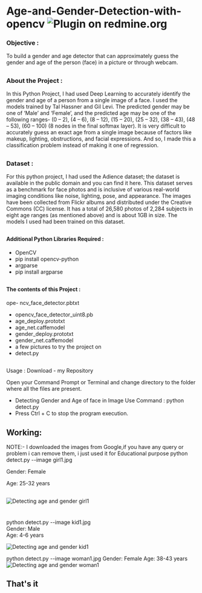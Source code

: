 # Age-and-Gender-Detection-with-opencv  <img alt="Plugin on redmine.org" src="https://img.shields.io/redmine/plugin/stars/redmine_xlsx_format_issue_exporter">

### Objective :
To build a gender and age detector that can approximately guess the gender and age of the person (face) in a picture or through webcam.
##

### About the Project :
In this Python Project, I had used Deep Learning to accurately identify the gender and age of a person from a single image of a face. I used the models trained by Tal Hassner and Gil Levi. The predicted gender may be one of ‘Male’ and ‘Female’, and the predicted age may be one of the following ranges- (0 – 2), (4 – 6), (8 – 12), (15 – 20), (25 – 32), (38 – 43), (48 – 53), (60 – 100) (8 nodes in the final softmax layer). It is very difficult to accurately guess an exact age from a single image because of factors like makeup, lighting, obstructions, and facial expressions. And so, I made this a classification problem instead of making it one of regression.

##

### Dataset :
For this python project, I had used the Adience dataset; the dataset is available in the public domain and you can find it here. This dataset serves as a benchmark for face photos and is inclusive of various real-world imaging conditions like noise, lighting, pose, and appearance. The images have been collected from Flickr albums and distributed under the Creative Commons (CC) license. It has a total of 26,580 photos of 2,284 subjects in eight age ranges (as mentioned above) and is about 1GB in size. The models I used had been trained on this dataset.

##

#### Additional Python Libraries Required :
- OpenCV
 - pip install opencv-python
- argparse
 - pip install argparse
 ##
#### The contents of this Project :
ope- ncv_face_detector.pbtxt
- opencv_face_detector_uint8.pb
- age_deploy.prototxt
- age_net.caffemodel
- gender_deploy.prototxt
- gender_net.caffemodel
- a few pictures to try the project on
- detect.py
##
Usage :
Download - my Repository

Open your Command Prompt or Terminal and change directory to the folder where all the files are present.
- Detecting Gender and Age of face in Image Use Command :
      python detect.py
- Press Ctrl + C to stop the program execution.
##
## Working:
NOTE:- I downloaded the images from Google,if you have any query or problem i can remove them, i just used it for Educational purpose
python detect.py --image girl1.jpg<br>

Gender: Female<br>

Age: 25-32 years<br>

##

![Detecting age and gender girl1](https://user-images.githubusercontent.com/75518471/142718398-4c7300fe-e673-49ab-90f1-fdccf876f825.png)


#
python detect.py --image kid1.jpg<br>
Gender: Male<br>
Age: 4-6 years<br>

![Detecting age and gender kid1](https://user-images.githubusercontent.com/75518471/142718408-f92df664-15bc-494c-9089-34ec0041d462.png)
 

python detect.py --image woman1.jpg
Gender: Female
Age: 38-43 years
![Detecting age and gender woman1](https://user-images.githubusercontent.com/75518471/142718410-a4f4d587-2602-495e-96e3-b6c1913cd414.png)

## That's it
